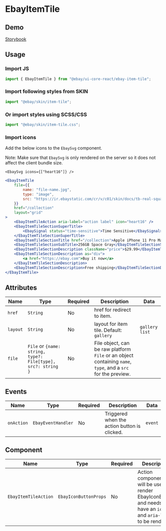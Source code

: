 # EbayItemTile

## Demo

[Storybook](https://opensource.ebay.com/ebayui-core-react/main/?path=/docs/layout-ebay-item-tile--docs)

## Usage

### Import JS

```jsx harmony
import { EbayItemTile } from "@ebay/ui-core-react/ebay-item-tile";
```

### Import following styles from SKIN

```jsx harmony
import "@ebay/skin/item-tile";
```

### Or import styles using SCSS/CSS

```jsx harmony
import "@ebay/skin/item-tile.css";
```

### Import icons

Add the below icons to the `EbaySvg` component.

Note: Make sure that `EbaySvg` is only rendered on the server so it does not affect the client bundle size.

```tsx
<EbaySvg icons={["heart16"]} />
```

```jsx harmony
<EbayItemTile
    file={{
        name: "file-name.jpg",
        type: "image",
        src: "https://ir.ebaystatic.com/cr/v/c01/skin/docs/tb-real-square-pic.jpg",
    }}
    href="/collection"
    layout="grid"
>
    <EbayItemTileAction aria-label="action label" icon="heart16" />
    <EbayItemTileSectionSuperTitle>
        <EbaySignal status="time-sensitive">Time Sensitive</EbaySignal>
    </EbayItemTileSectionSuperTitle>
    <EbayItemTileSectionTitle href="/collection">Apple iPhone 11 Pro Max </EbayItemTileSectionTitle>
    <EbayItemTileSectionSubTitle>256GB Space Gray</EbayItemTileSectionSubTitle>
    <EbayItemTileSectionDescription className="price">$29.99</EbayItemTileSectionDescription>
    <EbayItemTileSectionDescription as="div">
        <a href="https://ebay.com">Buy it now</a>
    </EbayItemTileSectionDescription>
    <EbayItemTileSectionDescription>Free shipping</EbayItemTileSectionDescription>
</EbayItemTile>
```

## Attributes

| Name     | Type                                                         | Required | Description                                                                                                  | Data             |
| -------- | ------------------------------------------------------------ | -------- | ------------------------------------------------------------------------------------------------------------ | ---------------- |
| `href`   | `String`                                                     | No       | href for redirect to item.                                                                                   |
| `layout` | `String`                                                     | No       | layout for item tile. Default: `gallery`                                                                     | `gallery` `list` |
| `file`   | `File` or `{name: string, type?: File[type], src?: string }` | No       | File object, can be raw platform `File` or an object containing `name`, `type`, and a `src` for the preview. |                  |

## Events

| Name       | Type               | Required | Description                                  | Data    |
| ---------- | ------------------ | -------- | -------------------------------------------- | ------- |
| `onAction` | `EbayEventHandler` | No       | Triggered when the action button is clicked. | `event` |

## Component

| Name                 | Type                  | Required | Description                                                                                                            | Data |
| -------------------- | --------------------- | -------- | ---------------------------------------------------------------------------------------------------------------------- | ---- |
| `EbayItemTileAction` | `EbayIconButtonProps` | No       | Action component that will be used to render EbayIconButton and needs to have an `icon` and `aria-label` to be render. |
